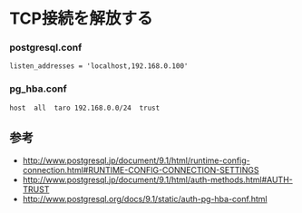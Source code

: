 ﻿# TCP接続を解放する

### postgresql.conf

```clike
listen_addresses = 'localhost,192.168.0.100' 
```

### pg_hba.conf

```clike
host  all  taro 192.168.0.0/24  trust
```

## 参考

- http://www.postgresql.jp/document/9.1/html/runtime-config-connection.html#RUNTIME-CONFIG-CONNECTION-SETTINGS
- http://www.postgresql.jp/document/9.1/html/auth-methods.html#AUTH-TRUST
- http://www.postgresql.org/docs/9.1/static/auth-pg-hba-conf.html
